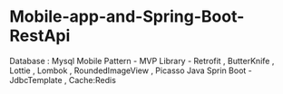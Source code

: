 # Mobile-app-and-Spring-Boot-RestApi
 Database : Mysql 
 Mobile Pattern - MVP
 Library - Retrofit , ButterKnife , Lottie , Lombok , RoundedImageView , Picasso
 Java Sprin Boot - JdbcTemplate , Cache:Redis
